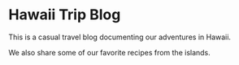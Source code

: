 # Hawaii Trip Blog
This is a casual travel blog documenting our adventures in Hawaii.

We also share some of our favorite recipes from the islands.

